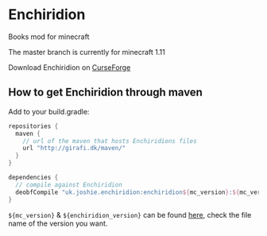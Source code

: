 # Enchiridion
Books mod for minecraft

The master branch is currently for minecraft 1.11

Download Enchiridion on [CurseForge](https://minecraft.curseforge.com/projects/enchiridion)

How to get Enchiridion through maven
---
Add to your build.gradle:
```gradle
repositories {
  maven {
    // url of the maven that hosts Enchiridions files
    url "http://girafi.dk/maven/"
  }
}

dependencies {
  // compile against Enchiridion
  deobfCompile "uk.joshie.enchiridion:enchiridion${mc_version}:${mc_version}-${enchiridion_version}"
}
```

`${mc_version}` & `${enchiridion_version}` can be found [here](http://girafi.dk/maven/uk/joshie/enchiridion/), check the file name of the version you want.